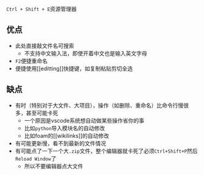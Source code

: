 `Ctrl + Shift + E`资源管理器
## 优点
- 此处直接敲文件名可搜索
  - 不支持中文输入法，即使开着中文也是输入英文字母
- `F2`便捷重命名
- 便捷使用[[editting]]快捷键，如复制粘贴剪切全选
## 缺点
- 有时（特别对于大文件、大项目），操作（如删除、重命名）比命令行慢很多，甚至可能卡死
  - 一个原因是vscode系统想自动做某些操作省你的事
  - 比如`python`导入模块名的自动修改
  - 比如foam的[[wikilinks]]的自动修改
- 有可能更新慢，看不到最新的文件情况
- 有可能点了一下一个大`.zip`文件，整个编辑器就卡死了必须`Ctrl+Shift+P`然后`Reload Window`了
  - 所以不要编辑器点大文件